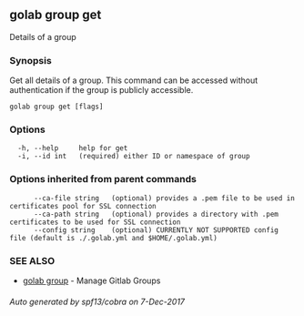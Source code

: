 ## golab group get

Details of a group

### Synopsis


Get all details of a group. This command can be accessed without authentication if the group is publicly accessible.

```
golab group get [flags]
```

### Options

```
  -h, --help     help for get
  -i, --id int   (required) either ID or namespace of group
```

### Options inherited from parent commands

```
      --ca-file string   (optional) provides a .pem file to be used in certificates pool for SSL connection
      --ca-path string   (optional) provides a directory with .pem certificates to be used for SSL connection
      --config string    (optional) CURRENTLY NOT SUPPORTED config file (default is ./.golab.yml and $HOME/.golab.yml)
```

### SEE ALSO
* [golab group](golab_group.md)	 - Manage Gitlab Groups

###### Auto generated by spf13/cobra on 7-Dec-2017
